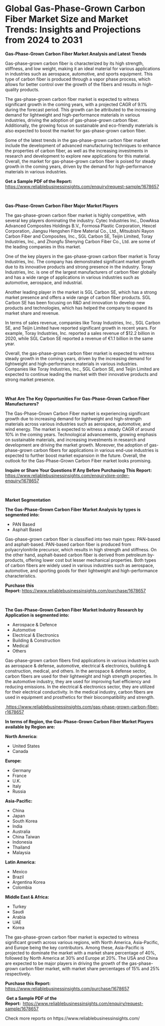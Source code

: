 <p><h1>Global Gas-Phase-Grown Carbon Fiber Market Size and Market Trends: Insights and Projections from 2024 to 2031</h1></p><p><strong>Gas-Phase-Grown Carbon Fiber Market Analysis and Latest Trends</strong></p>
<p><p>Gas-phase-grown carbon fiber is characterized by its high strength, stiffness, and low weight, making it an ideal material for various applications in industries such as aerospace, automotive, and sports equipment. This type of carbon fiber is produced through a vapor phase process, which allows for better control over the growth of the fibers and results in high-quality products.</p><p>The gas-phase-grown carbon fiber market is expected to witness significant growth in the coming years, with a projected CAGR of 9.1% during the forecast period. This growth can be attributed to the increasing demand for lightweight and high-performance materials in various industries, driving the adoption of gas-phase-grown carbon fiber. Additionally, the growing focus on sustainable and eco-friendly materials is also expected to boost the market for gas-phase-grown carbon fiber.</p><p>Some of the latest trends in the gas-phase-grown carbon fiber market include the development of advanced manufacturing techniques to enhance the properties of carbon fiber, as well as the increasing investments in research and development to explore new applications for this material. Overall, the market for gas-phase-grown carbon fiber is poised for steady growth in the coming years, driven by the demand for high-performance materials in various industries.</p></p>
<p><strong>Get a Sample PDF of the Report:&nbsp;</strong> <a href="https://www.reliablebusinessinsights.com/enquiry/request-sample/1678657">https://www.reliablebusinessinsights.com/enquiry/request-sample/1678657</a></p>
<p>&nbsp;</p>
<p><strong>Gas-Phase-Grown Carbon Fiber Major Market Players</strong></p>
<p><p>The gas-phase-grown carbon fiber market is highly competitive, with several key players dominating the industry. Cytec Industries Inc., DowAksa Advanced Composites Holdings B.V., Formosa Plastic Corporation, Hexcel Corporation, Jiangsu Hengshen Fibre Material Co., Ltd., Mitsubishi Rayon Carbon Fiber and Composites, Inc., SGL Carbon SE, Teijin Limited, Toray Industries, Inc., and Zhongfu Shenying Carbon Fiber Co., Ltd. are some of the leading companies in this market.</p><p>One of the key players in the gas-phase-grown carbon fiber market is Toray Industries, Inc. The company has demonstrated significant market growth due to its innovative products and strong presence in the industry. Toray Industries, Inc. is one of the largest manufacturers of carbon fiber globally and has a wide range of applications in various industries such as automotive, aerospace, and industrial.</p><p>Another leading player in the market is SGL Carbon SE, which has a strong market presence and offers a wide range of carbon fiber products. SGL Carbon SE has been focusing on R&D and innovation to develop new products and technologies, which has helped the company to expand its market share and revenue.</p><p>In terms of sales revenue, companies like Toray Industries, Inc., SGL Carbon SE, and Teijin Limited have reported significant growth in recent years. For example, Toray Industries, Inc. reported a sales revenue of $12.2 billion in 2020, while SGL Carbon SE reported a revenue of €1.1 billion in the same year.</p><p>Overall, the gas-phase-grown carbon fiber market is expected to witness steady growth in the coming years, driven by the increasing demand for lightweight and high-performance materials in various industries. Companies like Toray Industries, Inc., SGL Carbon SE, and Teijin Limited are expected to continue leading the market with their innovative products and strong market presence.</p></p>
<p>&nbsp;</p>
<p><strong>What Are The Key Opportunities For Gas-Phase-Grown Carbon Fiber Manufacturers?</strong></p>
<p><p>The Gas-Phase-Grown Carbon Fiber market is experiencing significant growth due to increasing demand for lightweight and high-strength materials across various industries such as aerospace, automotive, and wind energy. The market is expected to witness a steady CAGR of around 10% in the coming years. Technological advancements, growing emphasis on sustainable materials, and increasing investments in research and development are driving the market growth. Moreover, the adoption of gas-phase-grown carbon fibers for applications in various end-use industries is expected to further boost market expansion in the future. Overall, the outlook for the Gas-Phase-Grown Carbon Fiber market looks promising.</p></p>
<p><strong>Inquire or Share Your Questions If Any Before Purchasing This Report:</strong> <a href="https://www.reliablebusinessinsights.com/enquiry/pre-order-enquiry/1678657">https://www.reliablebusinessinsights.com/enquiry/pre-order-enquiry/1678657</a></p>
<p>&nbsp;</p>
<p><strong>Market Segmentation</strong></p>
<p><strong>The Gas-Phase-Grown Carbon Fiber Market Analysis by types is segmented into:</strong></p>
<p><ul><li>PAN Based</li><li>Asphalt Based</li></ul></p>
<p><p>Gas-phase-grown carbon fiber is classified into two main types: PAN-based and asphalt-based. PAN-based carbon fiber is produced from polyacrylonitrile precursor, which results in high strength and stiffness. On the other hand, asphalt-based carbon fiber is derived from petroleum by-products, offering lower cost but lesser mechanical properties. Both types of carbon fibers are widely used in various industries such as aerospace, automotive, and sporting goods for their lightweight and high-performance characteristics.</p></p>
<p><strong>Purchase this Report:&nbsp;</strong><a href="https://www.reliablebusinessinsights.com/purchase/1678657">https://www.reliablebusinessinsights.com/purchase/1678657</a></p>
<p>&nbsp;</p>
<p><strong>The Gas-Phase-Grown Carbon Fiber Market Industry Research by Application is segmented into:</strong></p>
<p><ul><li>Aerospace & Defence</li><li>Automotive</li><li>Electrical & Electronics</li><li>Building & Construction</li><li>Medical</li><li>Others</li></ul></p>
<p><p>Gas-phase-grown carbon fibers find applications in various industries such as aerospace & defense, automotive, electrical & electronics, building & construction, medical, and others. In the aerospace & defense sector, carbon fibers are used for their lightweight and high strength properties. In the automotive industry, they are used for improving fuel efficiency and reducing emissions. In the electrical & electronics sector, they are utilized for their electrical conductivity. In the medical industry, carbon fibers are used in equipment and prosthetics for their biocompatibility and strength.</p></p>
<p><a href="https://www.reliablebusinessinsights.com/gas-phase-grown-carbon-fiber-r1678657">&nbsp;https://www.reliablebusinessinsights.com/gas-phase-grown-carbon-fiber-r1678657</a></p>
<p><strong>In terms of Region, the Gas-Phase-Grown Carbon Fiber Market Players available by Region are:</strong></p>
<p>
    <p> <strong> North America: </strong>
        <ul>
            <li>United States</li>
            <li>Canada</li>
        </ul>
        </p> 
    <p> <strong> Europe: </strong>
        <ul>
            <li>Germany</li>
            <li>France</li>
            <li>U.K.</li>
            <li>Italy</li>
            <li>Russia</li>
        </ul>
        </p> 
    <p> <strong> Asia-Pacific: </strong>
        <ul>
            <li>China</li>
            <li>Japan</li>
            <li>South Korea</li>
            <li>India</li>
            <li>Australia</li>
            <li>China Taiwan</li>
            <li>Indonesia</li>
            <li>Thailand</li>
            <li>Malaysia</li>
        </ul>
        </p> 
    <p> <strong> Latin America: </strong>
        <ul>
            <li>Mexico</li>
            <li>Brazil</li>
            <li>Argentina Korea</li>
            <li>Colombia</li>
        </ul>
        </p> 
    <p> <strong> Middle East & Africa: </strong>
        <ul>
            <li>Turkey</li>
            <li>Saudi</li>
            <li>Arabia</li>
            <li>UAE</li>
            <li>Korea</li>
        </ul>
    </p>
    </p>
<p><p>The gas-phase-grown carbon fiber market is expected to witness significant growth across various regions, with North America, Asia-Pacific, and Europe being the key contributors. Among these, Asia-Pacific is projected to dominate the market with a market share percentage of 40%, followed by North America at 30% and Europe at 20%. The USA and China are expected to be major players in driving the growth of the gas-phase-grown carbon fiber market, with market share percentages of 15% and 25% respectively.</p></p>
<p><strong>Purchase this Report: </strong><a href="https://www.reliablebusinessinsights.com/purchase/1678657">https://www.reliablebusinessinsights.com/purchase/1678657</a></p>
<p>&nbsp;<strong>Get a Sample PDF of the Report:&nbsp;&nbsp;</strong><a href="https://www.reliablebusinessinsights.com/enquiry/request-sample/1678657">https://www.reliablebusinessinsights.com/enquiry/request-sample/1678657</a></p>
<p><strong></strong></p>
<p>Check more reports on https://www.reliablebusinessinsights.com/</p>